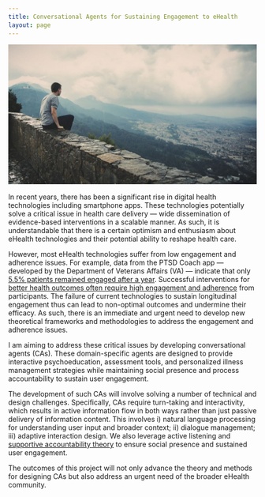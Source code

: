 ```yaml
---
title: Conversational Agents for Sustaining Engagement to eHealth
layout: page
---
```


![CA Engagement](/files/images/place-holder.jpg)


In recent years, there has been a significant rise in digital health technologies
including smartphone apps. These technologies potentially solve a critical issue
in health care delivery — wide dissemination of evidence-based interventions in
a scalable manner. As such, it is understandable that there is a certain optimism
and enthusiasm about eHealth technologies and their potential ability to reshape
health care.

However, most eHealth technologies suffer from low engagement and adherence
issues. For example, data from the PTSD Coach app — developed by the Department
of Veterans Affairs (VA) — indicate that only [5.5% patients remained engaged
after a year][ptsd-coach]. Successful interventions for
[better health outcomes often require high engagement and adherence][engagement-impact]
from participants. The failure of
current technologies to sustain longitudinal engagement thus can lead to non-optimal
outcomes and undermine their efficacy. As such, there is an immediate and urgent
need to develop new theoretical frameworks and methodologies to address the
engagement and adherence issues.

I am aiming to address these critical issues by developing conversational
agents (CAs). These domain-specific agents are designed to provide interactive
psychoeducation, assessment tools, and personalized illness management
strategies while maintaining social presence and process accountability to
sustain user engagement.

The development of such CAs will involve solving a number of technical and design
challenges. Specifically, CAs require turn-taking and interactivity, which
results in active information flow in both ways rather than just passive
delivery of information content. This involves i) natural language processing
for understanding user input and broader context; ii) dialogue management;
iii) adaptive interaction design. We also leverage active listening
and [supportive accountability theory][supportive-accountability] to ensure social presence and
sustained user engagement.

The outcomes of this project will not only advance the theory and methods for
designing CAs but also address an urgent need of the broader eHealth community.

[ptsd-coach]: https://www.ncbi.nlm.nih.gov/pmc/articles/PMC4607374/
[supportive-accountability]: https://www.ncbi.nlm.nih.gov/pmc/articles/PMC3221353/
[engagement-impact]: https://www.ncbi.nlm.nih.gov/pmc/articles/PMC3222162/
